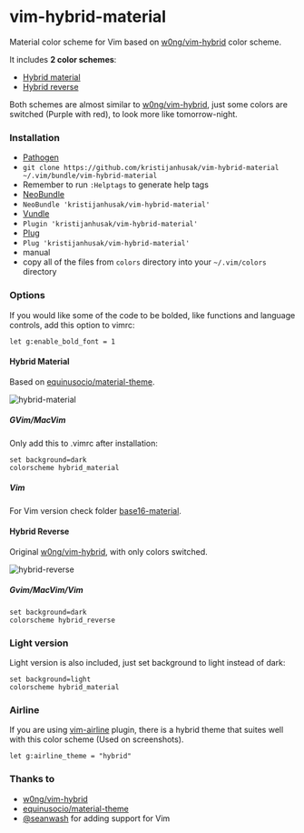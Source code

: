 # vim-hybrid-material
Material color scheme for Vim based on [w0ng/vim-hybrid](https://github.com/w0ng/vim-hybrid) color scheme.

It includes **2 color schemes**:
* [Hybrid material](#hybrid-material)
* [Hybrid reverse](#hybrid-reverse)

Both schemes are almost similar to [w0ng/vim-hybrid](https://github.com/w0ng/vim-hybrid), just some colors are switched (Purple with red), to look more like tomorrow-night.

### Installation
*  [Pathogen](https://github.com/tpope/vim-pathogen)
  *  `git clone https://github.com/kristijanhusak/vim-hybrid-material ~/.vim/bundle/vim-hybrid-material`
  *  Remember to run `:Helptags` to generate help tags
*  [NeoBundle](https://github.com/Shougo/neobundle.vim)
  *  `NeoBundle 'kristijanhusak/vim-hybrid-material'`
*  [Vundle](https://github.com/gmarik/vundle)
  *  `Plugin 'kristijanhusak/vim-hybrid-material'`
*  [Plug](https://github.com/junegunn/vim-plug)
  *  `Plug 'kristijanhusak/vim-hybrid-material'`
*  manual
  *  copy all of the files from `colors` directory into your `~/.vim/colors` directory

### Options

If you would like some of the code to be bolded, like functions and language controls, add this option to vimrc:

```vimL
let g:enable_bold_font = 1
```


#### Hybrid Material
Based on [equinusocio/material-theme](https://github.com/equinusocio/material-theme).

![hybrid-material](https://cloud.githubusercontent.com/assets/1782860/8340203/483e81f2-1abd-11e5-8fc6-b1ca5c646404.png)


##### GVim/MacVim
Only add this to .vimrc after installation:

```vimL
set background=dark
colorscheme hybrid_material
```

##### Vim
For Vim version check folder [base16-material](https://github.com/kristijanhusak/vim-hybrid-material/tree/master/base16-material).

#### Hybrid Reverse
Original [w0ng/vim-hybrid](https://github.com/w0ng/vim-hybrid), with only colors switched.

![hybrid-reverse](https://cloud.githubusercontent.com/assets/1782860/8340291/e046a042-1abd-11e5-82fd-b323ec5fd80c.png)

##### Gvim/MacVim/Vim
```vimL
set background=dark
colorscheme hybrid_reverse
```

### Light version
Light version is also included, just set background to light instead of dark:
```vimL
set background=light
colorscheme hybrid_material
```


### Airline
If you are using [vim-airline](https://github.com/bling/vim-airline) plugin, there is a hybrid theme that suites well with this color scheme (Used on screenshots).
```vimL
let g:airline_theme = "hybrid"
```


### Thanks to
* [w0ng/vim-hybrid](https://github.com/w0ng/vim-hybrid)
* [equinusocio/material-theme](https://github.com/equinusocio/material-theme)
* [@seanwash](https://github.com/seanwash) for adding support for Vim
